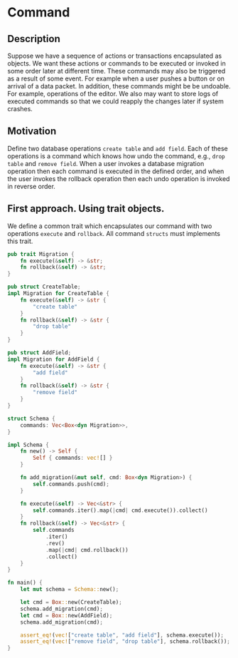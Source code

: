 # Command

## Description

Suppose we have a sequence of actions or transactions
encapsulated as objects.
We want these actions or commands to be
executed or invoked in some order later at different time.
These commands may also be triggered as a result
of some event. For example when a user pushes a button
or on arrival of a data packet.
In addition, these commands might be be undoable.
For example, operations of the editor.
We also may want to store logs of executed commands
so that we could reapply the changes later if system crashes.

## Motivation

Define two database operations
`create table` and `add field`.
Each of these operations is a command
which knows how undo the command, e.g.,
`drop table` and `remove field`.
When a user invokes a database migration
operation then each command is executed in the defined order,
and when the user invokes the rollback operation
then each undo operation is invoked in reverse order.

## First approach. Using trait objects.

We define a common trait which encapsulates our command
with two operations `execute` and `rollback`. All command
`structs` must implements this trait.

```rust
pub trait Migration {
    fn execute(&self) -> &str;
    fn rollback(&self) -> &str;
}

pub struct CreateTable;
impl Migration for CreateTable {
    fn execute(&self) -> &str {
        "create table"
    }
    fn rollback(&self) -> &str {
        "drop table"
    }
}

pub struct AddField;
impl Migration for AddField {
    fn execute(&self) -> &str {
        "add field"
    }
    fn rollback(&self) -> &str {
        "remove field"
    }
}

struct Schema {
    commands: Vec<Box<dyn Migration>>,
}

impl Schema {
    fn new() -> Self {
        Self { commands: vec![] }
    }

    fn add_migration(&mut self, cmd: Box<dyn Migration>) {
        self.commands.push(cmd);
    }

    fn execute(&self) -> Vec<&str> {
        self.commands.iter().map(|cmd| cmd.execute()).collect()
    }
    fn rollback(&self) -> Vec<&str> {
        self.commands
            .iter()
            .rev()
            .map(|cmd| cmd.rollback())
            .collect()
    }
}

fn main() {
    let mut schema = Schema::new();

    let cmd = Box::new(CreateTable);
    schema.add_migration(cmd);
    let cmd = Box::new(AddField);
    schema.add_migration(cmd);

    assert_eq!(vec!["create table", "add field"], schema.execute());
    assert_eq!(vec!["remove field", "drop table"], schema.rollback());
}
```
